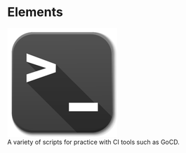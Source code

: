 # Elements
![Logos](img/elements-logo.png)
<br>
A variety of scripts for practice with CI tools such as GoCD.
